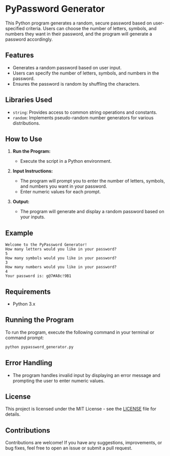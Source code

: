 # PyPassword Generator

This Python program generates a random, secure password based on user-specified criteria. Users can choose the number of letters, symbols, and numbers they want in their password, and the program will generate a password accordingly.

## Features

- Generates a random password based on user input.
- Users can specify the number of letters, symbols, and numbers in the password.
- Ensures the password is random by shuffling the characters.

## Libraries Used

- `string`: Provides access to common string operations and constants.
- `random`: Implements pseudo-random number generators for various distributions.

## How to Use

1. **Run the Program:**
   - Execute the script in a Python environment.

2. **Input Instructions:**
   - The program will prompt you to enter the number of letters, symbols, and numbers you want in your password.
   - Enter numeric values for each prompt.

3. **Output:**
   - The program will generate and display a random password based on your inputs.

## Example

```
Welcome to the PyPassword Generator!
How many letters would you like in your password?
5
How many symbols would you like in your password?
3
How many numbers would you like in your password?
4
Your password is: g@7#A8c!9B1
```

## Requirements

- Python 3.x

## Running the Program

To run the program, execute the following command in your terminal or command prompt:

```bash
python pypassword_generator.py
```

## Error Handling

- The program handles invalid input by displaying an error message and prompting the user to enter numeric values.

## License

This project is licensed under the MIT License - see the [LICENSE](LICENSE) file for details.

## Contributions

Contributions are welcome! If you have any suggestions, improvements, or bug fixes, feel free to open an issue or submit a pull request.
